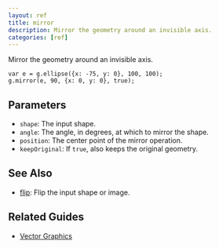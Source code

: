 ```yaml
---
layout: ref
title: mirror
description: Mirror the geometry around an invisible axis.
categories: [ref]
---
```

Mirror the geometry around an invisible axis.

    var e = g.ellipse({x: -75, y: 0}, 100, 100);
    g.mirror(e, 90, {x: 0, y: 0}, true);

## Parameters
- `shape`: The input shape.
- `angle`: The angle, in degrees, at which to mirror the shape.
- `position`: The center point of the mirror operation.
- `keepOriginal`: If `true`, also keeps the original geometry.

## See Also
- [flip](/ref/flip.html): Flip the input shape or image.

## Related Guides
- [Vector Graphics](/guide/vector.html)

